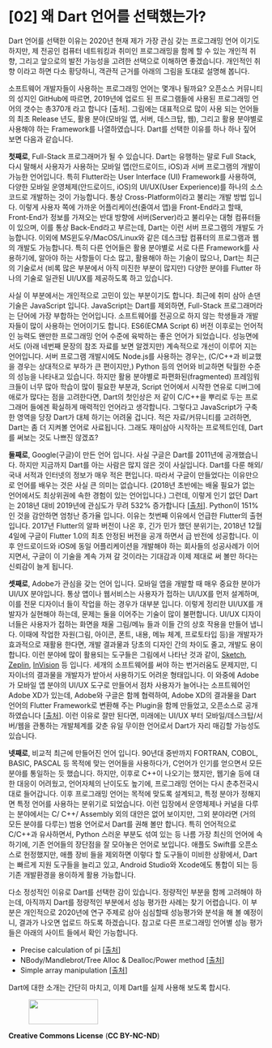 # [02] 왜 Dart 언어를 선택했는가?

Dart 언어를 선택한 이유는 2020년 현재 제가 가장 관심 갖는 프로그래밍 언어 이기도 하지만, 제 전공인 컴퓨터 네트워킹과 취미인 프로그래밍을 함께 할 수 있는 개인적 취향, 그리고 앞으로의 발전 가능성을 고려한 선택으로 이해하면 좋겠습니다. 개인적인 취향 이라고 하면 다소 황당하니, 객관적 근거를 아래의 그림을 토대로 설명해 봅니다.

소프트웨어 개발자들이 사용하는 프로그래밍 언어는 몇개나 될까요? 오픈소스 커뮤니티의 성지인 GitHub에 따르면, 2019년에 업로드 된 프로그램들에 사용된 프로그래밍 언어의 갯수는 총370개 라고 합니다 [출처]. 그림에는 대표적으로 많이 사용 되는 언어들의 최초 Release 년도, 활용 분야(모바일 앱, 서버, 데스크탑, 웹), 그리고 활용 분야별로 사용해야 하는 Framework를 나열하였습니다. Dart를 선택한 이유를 하나 하나 짚어 보면 다음과 같습니다.

<!-- wp:paragraph -->
<p><strong>첫째로</strong>, Full-Stack 프로그래머가 될 수 있습니다. Dart는 유행하는 말로 Full Stack, 다시 말해서 사용자가 사용하는 모바일 앱(안드로이드, iOS)과 서버 프로그램의 개발이 가능한 언어입니다. 특히 Flutter라는 User Interface (UI) Framework를 사용하여, 다양한 모바일 운영체제(안드로이드, iOS)의 UI/UX(User Experience)를 하나의 소스 코드로 개발하는 것이 가능합니다. 통상 Cross-Platform이라고 불리는 개발 방법 입니다. 이렇게 사용자 쪽에 가까운 어플리케이션(줄여서 앱)을 Front-End라고 할때, Front-End가 정보를 가져오는 반대 방향에 서버(Server)라고 불리우는 대형 컴퓨터들이 있으며, 이를 통상 Back-End라고 부르는데, Dart는 이런 서버 프로그램의 개발도 가능합니다. 이외에 MS윈도우/MacOS/Linux와 같은 데스크탑 컴퓨터의 프로그램과 웹의 개발도 가능합니다. 특히 다른 언어들은 활용 분야별로 서로 다른 Framework를 사용하기에, 알아야 하는 사항들이 다소 많고, 활용해야 하는 기술이 많으나, Dart는 최근의 기술로서 (비록 많은 부분에서 아직 미진한 부분이 많지만) 다양한 분야를 Flutter 하나의 기술로 일관된 UI/UX를 제공하도록 하고 있습니다.</p>
<!-- /wp:paragraph -->

<!-- wp:paragraph -->
<p>사실 이 부분에서는 개인적으로 고민이 있는 부분이기도 합니다. 최근에 취미 삼아 손댄 기술은 JavaScript 입니다. JavaScript는 Dart를 제외하면, Full-Stack 프로그래머라는 단어에 가장 부합하는 언어입니다. 소프트웨어를 전공으로 하지 않는 학생들과 개발자들이 많이 사용하는 언어이기도 합니다. ES6(ECMA Script 6) 버전 이후로는 언어적인 능력도 왠만한 프로그래밍 언어 수준에 육박하는 좋은 언어가 되었습니다. 성능면에서도 (아래 네번째 문장의 참조 자료를 보면 알겠지만) 계속적으로 개선이 이루어 지는 언어입니다. 서버 프로그램 개발시에도 Node.js를 사용하는 경우는, (C/C++과 비교했을 경우는 상대적으로 부하가 큰 편이지만,) Python 등의 언어와 비교하면 탁월한 수준의 성능을 나타내고 있습니다. 하지만 활용 분야별로 파편화된(fragmented) 프레임워크들이 너무 많아 학습이 많이 필요한 부분과, Script 언어에서 시작한 연유로 디버그에 애로가 많다는 점을 고려한다면, Dart의 첫인상은 저 같이 C/C++을 뿌리로 두는 프로그래머 들에겐 확실하게 매력적인 언어라고 생각합니다. 그렇다고 JavaScript가 구축한 영역을 당장 Dart가 대체 하기는 어려울 겁니다. 적은 자료/커뮤니티를 고려하면, Dart는 좀 더 지켜볼 언어로 사료됩니다. 그래도 재미삼아 시작하는 프로젝트인데, Dart를 써보는 것도 나쁘진 않겠죠?</p>
<!-- /wp:paragraph -->

<!-- wp:paragraph -->
<p><strong>둘째로</strong>, Google(구글)이 만든 언어 입니다. 사실 구글은 Dart를 2011년에 공개했습니다. 하지만 지금까지 Dart를 아는 사람은 많지 않은 것이 사실입니다. Dart를 다룬 해외/국내 서적과 인터넷의 정보가 매우 적은 편입니다. 따라서 구글이 만들었다는 이유만으로 언어를 배우는 것은 사실 큰 의미는 없습니다. (2018년 초반에는 배울 필요가 없는 언어에서도 최상위권에 속한 경험이 있는 언어입니다.) 그런데, 이렇게 인기 없던 Dart는 2018년 대비 2019년에 관심도가 무려 532% 증가합니다 [<a href="https://octoverse.github.com/">출처</a>]. Python이 151%인 것을 감안하면 엄청난 증가율 입니다. 이유는 첫번째 이유에서 언급한 Flutter의 출현입니다. 2017년 Flutter의 알파 버전이 나온 후, 긴가 민가 했던 분위기는, 2018년 12월 4일에 구글이 Flutter 1.0의 최초 안정된 버전을 공개 하면서 급 반전에 성공합니다. 이후 안드로이드와 iOS에 동일 어플리케이션을 개발해야 하는 회사들의 성공사례가 이어지면서, 구글이 이 기술을 계속 가져 갈 것이라는 기대감과 이제 제대로 써 볼만 하다는 신뢰감이 늘게 됩니다.</p>
<!-- /wp:paragraph -->

<!-- wp:paragraph -->
<p><strong>셋째로</strong>, Adobe가 관심을 갖는 언어 입니다. 모바일 앱을 개발할 때 매우 중요한 분야가 UI/UX 분야입니다. 통상 앱이나 웹서비스는 사용자가 접하는 UI/UX를 먼저 설계하며, 이를 전문 디자이너 들이 작업을 하는 경우가 대부분 입니다. 이렇게 정리한 UI/UX를 개발자가 실현해야 하는데, 문제는 둘을 이어주는 기술이 많이 불편합니다. UI/UX 디자이너들은 사용자가 접하는 화면을 채울 그림/메뉴 들과 이들 간의 상호 작용을 만들어 냅니다. 이때에 작업한 자원(그림, 아이콘, 폰트, 내용, 메뉴 체계, 프로토타입 등)을 개발자가 효과적으로 재활용 한다면, 개발 결과물과 당초의 디자인 간의 차이도 줄고, 개발도 용이합니다. 이런 분야에 많이 활용되는 도구들은 그림에서 나타난 것과 같이, <a href="https://www.sketch.com/">Sketch</a>, <a href="https://zeplin.io/">Zeplin</a>, <a href="https://www.invisionapp.com/">InVision</a> 등 입니다. 세개의 소프트웨어를 써야 하는 번거러움도 문제지만, 디자이너의 결과물을 개발자가 받아서 사용하기도 어려운 형태입니다. 이 와중에 Adobe가 모바일 앱 분야의 UI/UX 도구로 만들어서 점차 사용자가 늘어나는 소프트웨어인 Adobe XD가 있는데, Adobe와 구글은 함께 협력하여, Adobe XD의 결과물을 Dart 언어의 Flutter Framework로 변환해 주는 Plugin을 함께 만들었고, 오픈소스로 공개하였습니다 [<a href="https://theblog.adobe.com/xd-flutter-plugin-generate-dart-code-design-elements/">출처</a>]. 이런 이유로 잘만 된다면, 미래에는 UI/UX 부터 모바일/데스크탑/서버/웹을 관통하는 개발체계를 갖춘 유일 무이한 언어로서 Dart가 자리 매김할 가능성도 있습니다.</p>
<!-- /wp:paragraph -->

<!-- wp:paragraph -->
<p><strong>넷째로</strong>, 비교적 최근에 만들어진 언어 입니다. 90년대 중반까지 FORTRAN, COBOL, BASIC, PASCAL 등 목적에 맞는 언어들을 사용하다가, C언어가 인기를 얻으면서 모든 분야를 통일하는 듯 했습니다. 하지만, 이후로 C++이 나오기는 했지만, 웹기술 등에 대한 대응이 어려웠고, 언어자체의 난이도도 높기에, 프로그래밍 언어는 다시 춘추전국시대로 들어갑니다. 이후 프로그래밍 언어는 목적에 맞도록 설계되고, 특정 분야가 정해지면 특정 언어를 사용하는 분위기로 되었습니다. 이런 입장에서 운영체제나 커널을 다루는 분야에서는 C/ C++/ Assembly 외의 대안은 없어 보이지만, 그외 분야라면 (거의 모든 분야를 다루는) 범용 언어로서 Dart를 권해 볼만 합니다. 특히 언어적으로 C/C++과 유사하면서, Python 스러운 부분도 섞여 있는 등 나름 가장 최신의 언어에 속하기에, 기존 언어들의 장단점을 잘 모아놓은 언어로 보입니다. 애플도 Swift를 오픈소스로 헌정했지만, 애플 장비 들을 제외하면 이렇다 할 도구들이 미비한 상황에서, Dart는 빠르게 지원 도구들을 늘리고 있고, Android Studio와 Xcode에도 통합이 되는 등 기존 개발환경을 용이하게 활용 가능합니다.</p>
<!-- /wp:paragraph -->

<!-- wp:paragraph -->
<p>다소 정성적인 이유로 Dart를 선택한 감이 있습니다. 정량적인 부분을 함께 고려해야 하는데, 아직까지 Dart를 정량적인 부분에서 성능 평가한 사례는 찾기 어렵습니다. 이 부분은 개인적으로 2020년에 연구 주제로 삼아 심심할때 성능평가와 분석을 해 볼 예정이니, 결과가 나오면 업로드 하도록 하겠습니다. 참고로 다른 프로그래밍 언어별 성능 평가들은 아래의 사이트 들에서 확인 가능합니다.</p>
<!-- /wp:paragraph -->

<!-- wp:list -->
<ul><li>Precise calculation of pi [<a href="https://github.com/niklas-heer/speed-comparison/blob/master/README.md">출처</a>]</li><li>NBody/Mandlebrot/Tree Alloc &amp; Dealloc/Power method [<a href="http://15418.courses.cs.cmu.edu/spring2016/lecture/dsl/slide_006">출처</a>]</li><li>Simple array manipulation [<a href="https://www.freecodecamp.org/news/what-programming-language-should-i-learn-first-19a33b0a467d/">출처</a>]</li></ul>
<!-- /wp:list -->

<!-- wp:paragraph -->
<p>Dart에 대한 소개는 간단히 마치고, 이제 Dart를 실제 사용해 보도록 합시다.</p>
<!-- /wp:paragraph -->

<!-- wp:image {"id":267,"align":"right","width":137,"height":49} -->
<div class="wp-block-image"><figure class="alignright is-resized"><img src="http://mobilelab.khu.ac.kr/wordpress/wp-content/uploads/2020/01/b05-1.jpg" alt="" class="wp-image-267" width="137" height="49"/></figure></div>
<!-- /wp:image -->

<!-- wp:paragraph -->
<p><strong>Creative Commons License</strong> (<strong>CC BY-NC-ND</strong>)</p>
<!-- /wp:paragraph -->
